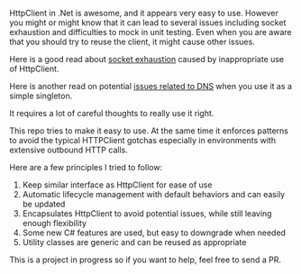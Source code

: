 HttpClient in .Net is awesome, and it appears very easy to use. However you might or might know that it can lead to several issues including socket exhaustion and difficulties to mock in unit testing. Even when you are aware that you should try to reuse the client, it might cause other issues.

Here is a good read about [socket exhaustion](https://aspnetmonsters.com/2016/08/2016-08-27-httpclientwrong/) caused by inappropriate use of HttpClient.

Here is another read on potential [issues related to DNS](http://byterot.blogspot.com/2016/07/singleton-httpclient-dns.html) when you use it as a simple singleton.

It requires a lot of careful thoughts to really use it right.

This repo tries to make it easy to use. At the same time it enforces patterns to avoid the typical HTTPClient gotchas especially in environments with extensive outbound HTTP calls.

Here are a few principles I tried to follow:
1. Keep similar interface as HttpClient for ease of use
2. Automatic lifecycle management with default behaviors and can easily be updated
3. Encapsulates HttpClient to avoid potential issues, while still leaving enough flexibility
4. Some new C# features are used, but easy to downgrade when needed
5. Utility classes are generic and can be reused as appropriate

This is a project in progress so if you want to help, feel free to send a PR.
